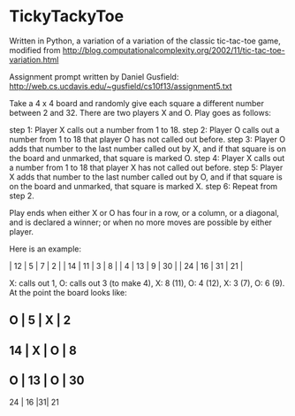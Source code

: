 # TickyTackyToe

Written in Python, a variation of a variation of the classic tic-tac-toe game, modified from http://blog.computationalcomplexity.org/2002/11/tic-tac-toe-variation.html

Assignment prompt written by Daniel Gusfield: http://web.cs.ucdavis.edu/~gusfield/cs10f13/assignment5.txt

Take a 4 x 4 board and randomly give each square a different number between 2 and 32. There are 
two players X and O. Play goes as follows:

step 1:    Player X calls out a number from 1 to 18.
step 2:    Player O calls out a number from 1 to 18 that player O has not called out before.
step 3:    Player O adds that number to the last number called out by 
           X, and if that square is on the board and unmarked, that square is marked O.
step 4:    Player X calls out a number from 1 to 18 that player X has not called out before.
step 5:    Player X adds that number to the last number called out by 
           O, and if that square is on the board and unmarked, that square is marked X.
step 6:    Repeat from step 2. 

Play ends when either X or O has four in a row, or a column, or a diagonal, 
and is declared a winner; or when no more moves are possible by either player.

Here is an example:

| 12 |  5 |  7 |  2 |
| 14 | 11 |  3 |  8 |
|  4 | 13 |  9 | 30 |
| 24 | 16 | 31 | 21 |

X: calls out 1, O: calls out 3 (to make 4), X: 8 (11), O: 4 (12), X: 3 (7), O: 6 (9). At the point the board looks like:

 O |  5 | X | 2
----------------
14 |  X | O | 8
----------------
 O | 13 | O | 30
----------------
24 | 16 |31| 21
